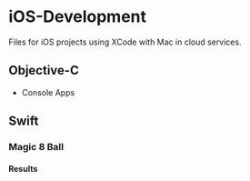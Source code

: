 # iOS-Development
Files for iOS projects using XCode with Mac in cloud services. 


## Objective-C

- Console Apps

## Swift


### Magic 8 Ball





#### Results


